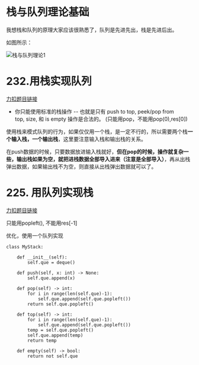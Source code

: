 # 栈与队列理论基础

我想栈和队列的原理大家应该很熟悉了，队列是先进先出，栈是先进后出。

如图所示：

![栈与队列理论1](https://code-thinking-1253855093.file.myqcloud.com/pics/20210104235346563.png) 

# 232.用栈实现队列

[力扣题目链接](https://leetcode.cn/problems/implement-queue-using-stacks/) 
 
* 你只能使用标准的栈操作 -- 也就是只有 push to top, peek/pop from top, size, 和 is empty 操作是合法的。 (只能用pop，不能用pop(0),res[0])
  
使用栈来模式队列的行为，如果仅仅用一个栈，是一定不行的，所以需要两个栈**一个输入栈，一个输出栈**，这里要注意输入栈和输出栈的关系。
 
在push数据的时候，只要数据放进输入栈就好，**但在pop的时候，操作就复杂一些，输出栈如果为空，就把进栈数据全部导入进来（注意是全部导入）**，再从出栈弹出数据，如果输出栈不为空，则直接从出栈弹出数据就可以了。

# 225. 用队列实现栈

[力扣题目链接](https://leetcode.cn/problems/implement-stack-using-queues/)

只能用popleft(), 不能用res[-1]

优化，使用一个队列实现
```
class MyStack:

    def __init__(self):
        self.que = deque()

    def push(self, x: int) -> None:
        self.que.append(x)

    def pop(self) -> int:
        for i in range(len(self.que)-1):
            self.que.append(self.que.popleft())
        return self.que.popleft()

    def top(self) -> int:
        for i in range(len(self.que)-1):
            self.que.append(self.que.popleft())
        temp = self.que.popleft()
        self.que.append(temp)
        return temp

    def empty(self) -> bool:
        return not self.que
```

